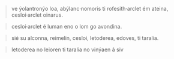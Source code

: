 > ve ýolantronýo loa, abýlanc·nomoris ti rofesith·arclet ém ateina, cesloi·arclet oinarus.

> cesloi·arclet é luman eno o lom go avondina.

> sié su alconna, reimelin, cesloi, letoderea, edoves, ti taralia.

> letoderea no leioren ti taralia no vinýaen â siv
